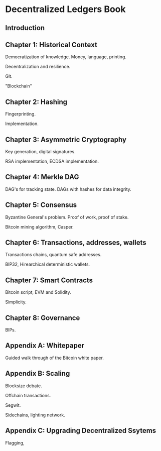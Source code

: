 # Decentralized Ledgers Book

## Introduction

## Chapter 1: Historical Context

Democratization of knowledge. Money, language, printing. 

Decentralization and resilience.

Git.

"Blockchain"

## Chapter 2: Hashing

Fingerprinting.

Implementation.

## Chapter 3: Asymmetric Cryptography

Key generation, digital signatures.

RSA implementation, ECDSA implementation.

## Chapter 4: Merkle DAG

DAG's for tracking state. DAGs with hashes for data integrity.

## Chapter 5: Consensus

Byzantine General's problem. Proof of work, proof of stake. 

Bitcoin mining algorithm,
Casper.

## Chapter 6: Transactions, addresses, wallets

Transactions chains, quantum safe addresses.

BIP32, Hirearchical deterministic wallets. 

## Chapter 7: Smart Contracts 

Bitcoin script, EVM and Solidity.

Simplicity.

## Chapter 8: Governance

BIPs.

## Appendix A: Whitepaper

Guided walk through of the Bitcoin white paper.

## Appendix B: Scaling

Blocksize debate.

Offchain transactions.

Segwit. 

Sidechains, lighting network. 

## Appendix C: Upgrading Decentralized Ssytems

Flagging, 
